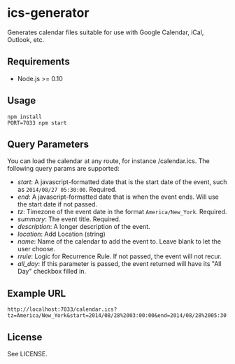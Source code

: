 ics-generator
=============

Generates calendar files suitable for use with Google Calendar, iCal, Outlook, etc.

Requirements
------------

  * Node.js >= 0.10

Usage
-----

    npm install
    PORT=7033 npm start

Query Parameters
----------------

You can load the calendar at any route, for instance /calendar.ics.  The following query params are supported:

  * _start_: A javascript-formatted date that is the start date of the event, such as `2014/08/27 05:30:00`.  Required.
  * _end_: A javascript-formatted date that is when the event ends.  Will use the start date if not passed.
  * _tz_: Timezone of the event date in the format `America/New_York`.  Required.
  * _summary_: The event title.  Required.
  * _description_: A longer description of the event.
  * _location_: Add Location (string)
  * _name_: Name of the calendar to add the event to.  Leave blank to let the user choose.
  * _rrule_: Logic for Recurrence Rule. If not passed, the event will not recur.
  * _all_day_: If this parameter is passed, the event returned will have its "All Day" checkbox filled in.

Example URL
-----------

    http://localhost:7033/calendar.ics?tz=America/New_York&start=2014/08/28%2003:00:00&end=2014/08/28%2005:30:00&summary=my%20event&description=this%20is%20an%20event.&location=Movable%20Ink

License
-------

See LICENSE.

